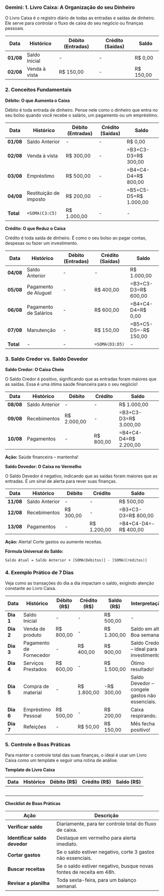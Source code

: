 ### Gemini: 1. Livro Caixa: A Organização do seu Dinheiro

O Livro Caixa é o registro diário de todas as entradas e saídas de dinheiro. Ele serve para controlar o fluxo de caixa do seu negócio ou finanças pessoais.

| Data      | Histórico     | Débito (Entradas) | Crédito (Saídas) | Saldo     |
| --------- | ------------- | ----------------- | ---------------- | --------- |
| **01/08** | Saldo Inicial | -                 | -                | R$ 0,00   |
| **02/08** | Venda à vista | R$ 150,00         | -                | R$ 150,00 |

### 2. Conceitos Fundamentais

**Débito: O que Aumenta o Caixa**

Débito é toda entrada de dinheiro. Pense nele como o dinheiro que entra no seu bolso quando você recebe o salário, um pagamento ou um empréstimo.

| Data      | Histórico              | Débito (Entradas) | Crédito (Saídas) | Saldo                 |
| --------- | ---------------------- | ----------------- | ---------------- | --------------------- |
| **01/08** | Saldo Anterior         | -                 | -                | R$ 0,00               |
| **02/08** | Venda à vista          | R$ 300,00         | -                | =B3+C3-D3=R$ 300,00   |
| **03/08** | Empréstimo             | R$ 500,00         | -                | =B4+C4-D4=R$ 800,00   |
| **04/08** | Restituição de imposto | R$ 200,00         | -                | =B5+C5-D5=R$ 1.000,00 |
| **Total** | `=SOMA(C3:C5)`         | R$ 1.000,00       | -                | -                     |

**Crédito: O que Reduz o Caixa**

Crédito é toda saída de dinheiro. É como o seu bolso ao pagar contas, despesas ou fazer um investimento.

| Data      | Histórico             | Débito (Entradas) | Crédito (Saídas) | Saldo                |
| --------- | --------------------- | ----------------- | ---------------- | -------------------- |
| **04/08** | Saldo Anterior        | -                 | -                | R$ 1.000,00          |
| **05/08** | Pagamento de Aluguel  | -                 | R$ 400,00        | =B3+C3-D3=R$ 600,00  |
| **06/08** | Pagamento de Salários | -                 | R$ 600,00        | =B4+C4-D4=R$ 0,00    |
| **07/08** | Manutenção            | -                 | R$ 150,00        | =B5+C5-D5=-R$ 150,00 |
| **Total** | -                     | -                 | `=SOMA(D3:D5)`   | -                    |

### 3. Saldo Credor vs. Saldo Devedor

**Saldo Credor: O Caixa Cheio**

O Saldo Credor é positivo, significando que as entradas foram maiores que as saídas. Essa é uma ótima saúde financeira para o seu negócio!

| Data      | Histórico      | Débito      | Crédito   | Saldo                 |
| --------- | -------------- | ----------- | --------- | --------------------- |
| **08/08** | Saldo Anterior | -           | -         | R$ 1.000,00           |
| **09/08** | Recebimentos   | R$ 2.000,00 | -         | =B3+C3-D3=R$ 3.000,00 |
| **10/08** | Pagamentos     | -           | R$ 800,00 | =B4+C4-D4=R$ 2.200,00 |

**Ação:** Saúde financeira – mantenha!

**Saldo Devedor: O Caixa no Vermelho**

O Saldo Devedor é negativo, indicando que as saídas foram maiores que as entradas. É um sinal de alerta para rever suas finanças.

| Data      | Histórico      | Débito    | Crédito     | Saldo                |
| --------- | -------------- | --------- | ----------- | -------------------- |
| **11/08** | Saldo Anterior | -         | -           | R$ 500,00            |
| **12/08** | Recebimentos   | R$ 300,00 | -           | =B3+C3-D3=R$ 800,00  |
| **13/08** | Pagamentos     | -         | R$ 1.200,00 | =B4+C4-D4=-R$ 400,00 |

**Ação:** Alerta! Corte gastos ou aumente receitas.

**Fórmula Universal do Saldo:**

```
Saldo Atual = Saldo Anterior + [SOMA(Débitos)] - [SOMA(Créditos)]
```

### 4. Exemplo Prático de 7 Dias

Veja como as transações do dia a dia impactam o saldo, exigindo atenção constante ao Livro Caixa.

| Data      | Histórico               | Débito (R$) | Crédito (R$) | Saldo (R$)  | Interpretação                                  |
| --------- | ----------------------- | ----------- | ------------ | ----------- | ---------------------------------------------- |
| **Dia 1** | Saldo Inicial           | -           | -            | R$ 500,00   | -                                              |
| **Dia 2** | Venda de produto        | R$ 800,00   | -            | R$ 1.300,00 | Saldo em alta! Boa semana.                     |
| **Dia 3** | Pagamento de Fornecedor | -           | R$ 400,00    | R$ 900,00   | Saldo Credor – ideal para investimentos.       |
| **Dia 4** | Serviços Prestados      | R$ 600,00   | -            | R$ 1.500,00 | Ótimo resultado!                               |
| **Dia 5** | Compra de material      | -           | R$ 1.800,00  | -R$ 300,00  | Saldo Devedor – congele gastos não essenciais. |
| **Dia 6** | Empréstimo Pessoal      | R$ 500,00   | -            | R$ 200,00   | Caixa respirando.                              |
| **Dia 7** | Refeições               | -           | R$ 50,00     | R$ 150,00   | Mês fecha positivo!                            |

### 5. Controle e Boas Práticas

Para manter o controle total das suas finanças, o ideal é usar um Livro Caixa como um template e seguir uma rotina de análise.

**Template de Livro Caixa**

| Data | Histórico | Débito (R$) | Crédito (R$) | Saldo (R$) |
| ---- | --------- | ----------- | ------------ | ---------- |
|      |           |             |              |            |
|      |           |             |              |            |
|      |           |             |              |            |
|      |           |             |              |            |
|      |           |             |              |            |

**Checklist de Boas Práticas**

| Ação                          | Descrição                                                           |
| ----------------------------- | ------------------------------------------------------------------- |
| **Verificar saldo**           | Diariamente, para ter controle total do fluxo de caixa.             |
| **Identificar saldo devedor** | Destaque em vermelho para alerta imediato.                          |
| **Cortar gastos**             | Se o saldo estiver negativo, corte 3 gastos não essenciais.         |
| **Buscar receitas**           | Se o saldo estiver negativo, busque novas fontes de receita em 48h. |
| **Revisar a planilha**        | Toda sexta-feira, para um balanço semanal.                          |
